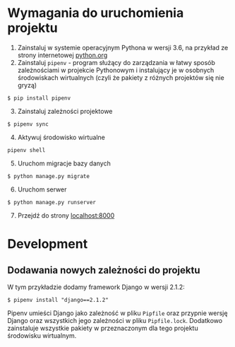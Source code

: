 # Wymagania do uruchomienia projektu

1. Zainstaluj w systemie operacyjnym Pythona w wersji 3.6, na przykład
  ze strony internetowej [python.org](https://www.python.org/downloads/)
2. Zainstaluj `pipenv` - program służący do zarządzania w łatwy sposób
  zależnościami w projekcie Pythonowym i instalujący je w osobnych środowiskach
  wirtualnych (czyli że pakiety z różnych projektów się nie gryzą)
  ```
  $ pip install pipenv
  ```
3. Zainstaluj zależności projektowe
  ```
  $ pipenv sync
  ```
4. Aktywuj środowisko wirtualne
  ```
  pipenv shell
  ```
5. Uruchom migracje bazy danych
  ```
  $ python manage.py migrate
  ```
6. Uruchom serwer
  ```
  $ python manage.py runserver
  ```
7. Przejdź do strony [localhost:8000](localhost:8000)

# Development

## Dodawania nowych zależności do projektu

W tym przykładzie dodamy framework Django w wersji 2.1.2:
```
$ pipenv install "django==2.1.2"
```
Pipenv umieści Django jako zależność w pliku `Pipfile` oraz przypnie wersję
Django oraz wszystkich jego zależności w pliku `Pipfile.lock`. Dodatkowo
zainstaluje wszystkie pakiety w przeznaczonym dla tego projektu środowisku
wirtualnym.
